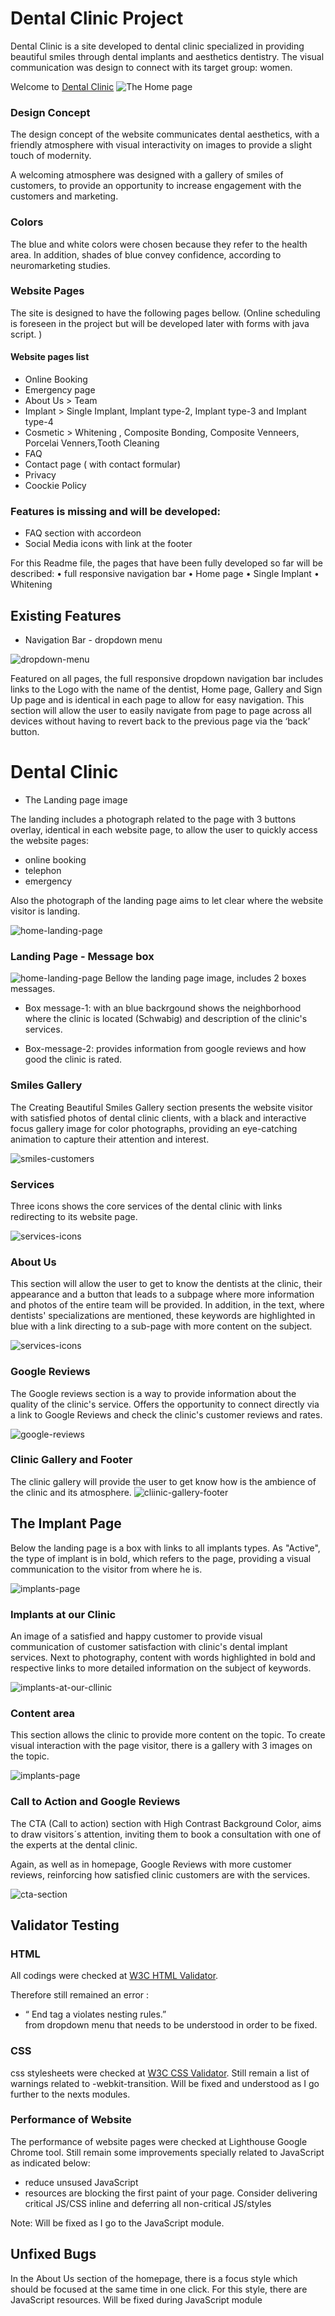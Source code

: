 # Dental Clinic Project

Dental Clinic is a site developed to dental clinic specialized in providing beautiful smiles through  dental implants and aesthetics dentistry. The visual communication was design to connect with its target group: women.

Welcome to [Dental Clinic](https://8000-cintiamar-dentalclinic-8kldm1vidak.ws-eu67.gitpod.io/)
![The Home page](assets/images/readme-images/dental-clinic-website.png)

### Design Concept
The  design concept of the website communicates dental aesthetics, with a  friendly atmosphere with visual interactivity on images to provide a slight touch of modernity.

A welcoming atmosphere was designed with a gallery of smiles of customers, to provide an opportunity to increase engagement with the customers and marketing.

### Colors
The blue and white colors were chosen because they refer to the health area. In addition, shades of blue convey confidence, according to neuromarketing studies.

### Website Pages
The site is designed to have the following pages bellow.
(Online scheduling is foreseen in the project but will be developed later with forms with java script. )

#### Website pages list

* Online Booking
* Emergency page
* About Us > Team 
* Implant > Single Implant, Implant type-2, Implant type-3 and Implant type-4
* Cosmetic > Whitening , Composite Bonding, Composite Venneers, Porcelai Venners,Tooth Cleaning
* FAQ
* Contact page ( with contact formular)
* Privacy
* Coockie Policy


### Features is missing and will be developed:
* FAQ section with accordeon
* Social Media icons with link at the footer
   
   

For this Readme file, the pages that have been fully developed so far will be described:
    • full responsive navigation bar
    • Home page
    • Single Implant
    • Whitening

## Existing Features
* Navigation Bar - dropdown menu

![dropdown-menu](assets/images/readme-images/dropdown-menu.webp)


Featured on all  pages, the full responsive dropdown navigation bar includes links to the Logo with the name of the dentist, Home page, Gallery and Sign Up page and is identical in each page to allow for easy navigation.
This section will allow the user to easily navigate from page to page across all devices without having to revert back to the previous page via the ‘back’ button.
# Dental Clinic
* The Landing page image 

The landing includes a photograph  related to the page  with 3 buttons overlay, identical in each website page, to allow the user to quickly access the  website pages:
* online booking
* telephon
* emergency

Also the photograph of the landing page aims to let clear where the website visitor is landing.

![home-landing-page](assets/images/readme-images/home-page.webp)

### Landing Page - Message box
![home-landing-page](assets/images/readme-images/home-welcome-box.png)
Bellow the landing page image, includes 2 boxes messages.
* Box message-1: with an blue backrgound  shows the neighborhood where the clinic is located (Schwabig) and description of the clinic's services.

* Box-message-2: provides information from google reviews and how good the clinic is rated.

### Smiles Gallery
The Creating Beautiful Smiles Gallery section presents the website visitor with satisfied photos of dental clinic clients, with a black and interactive focus gallery image for color photographs, providing an eye-catching animation to capture their attention and interest.

![smiles-customers](assets/images/readme-images/smiles-gallery.png)

### Services 
Three icons shows the core services of the dental clinic with links redirecting to its website page.

![services-icons](assets/images/readme-images/services-box.png)

### About Us
This section will allow the user to get to know the dentists at the clinic, their appearance and a button that leads to a subpage where more information and photos of the entire team will be provided.
In addition, in the text, where dentists' specializations are mentioned, these keywords are highlighted in blue with a link directing to a sub-page with more content on the subject.

![services-icons](assets/images/readme-images/about.png)

### Google Reviews
The Google reviews section is a way to provide information about the quality of the clinic's service.
Offers the opportunity to connect directly via a link to Google Reviews and check the clinic's customer reviews and rates.

![google-reviews](assets/images/readme-images/google-reviews.png)

### Clinic Gallery and Footer
The  clinic gallery will provide the user to get know  how is the ambience of the clinic and its atmosphere.
![cliinic-gallery-footer](assets/images/readme-images/clinic-gallery.png)

## The Implant Page
Below the landing page is a box with links to all  implants types.
As "Active", the type of implant is in bold, which refers to the page, providing a visual communication to the visitor from where he is.

![implants-page](assets/images/readme-images/implant-page/implants-page.webp)

### Implants at our Clinic
An image of a satisfied and happy customer to provide visual communication of customer satisfaction with clinic's dental implant services. Next to photography, content with words highlighted in bold and respective links to more detailed information on the subject of keywords.

![implants-at-our-cllinic](assets/images/readme-images/implant-page/implant-our-clinic.png)

### Content area 
This section allows the clinic to provide more content on the topic. To create visual interaction with the page visitor, there is a gallery with 3 images on the topic.

![implants-page](assets/images/readme-images/implant-page/content-box.png)

### Call to Action and Google Reviews 
The CTA (Call to action) section with High Contrast Background Color, aims to draw visitors´s attention, inviting them to book a consultation with one of the experts at the dental clinic.

Again, as well as in homepage, Google Reviews with more customer reviews, reinforcing how satisfied clinic customers are with the services.

![cta-section](assets/images/readme-images/implant-page/CTA-and-google-reviews.png)

## Validator  Testing
###  HTML
All codings were checked at [W3C HTML Validator](https://validator.w3.org/#validate_by_input).

Therefore still remained an error :
* “ End tag a violates nesting rules.”  
 from dropdown menu that needs to be understood in order to be fixed.

### CSS  
css stylesheets were checked at [W3C CSS Validator](https://jigsaw.w3.org/css-validator/).
Still remain a list of warnings related to -webkit-transition.
Will be fixed and understood as I go further to the nexts modules.

### Performance of  Website

The performance of website pages were checked at Lighthouse Google Chrome tool. Still remain some improvements specially related to JavaScript as indicated below:

* reduce unsused JavaScript
* resources are blocking the first paint of your page. Consider delivering critical JS/CSS inline and deferring all non-critical JS/styles

Note: Will be fixed as I go to the JavaScript module.

## Unfixed Bugs

In the About Us section of the homepage, there is a focus style which should be focused at the same time in one click.
For this style, there are JavaScript resources.
Will be fixed during JavaScript module